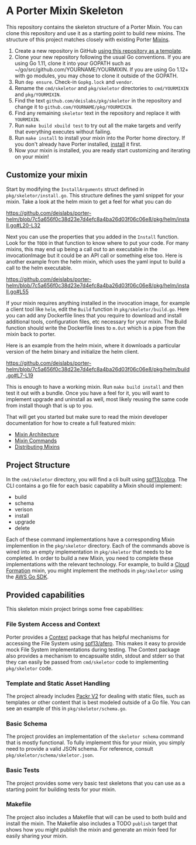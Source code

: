 # A Porter Mixin Skeleton

This repository contains the skeleton structure of a Porter Mixin. You can clone
this repository and use it as a starting point to build new mixins. The
structure of this project matches closely with existing Porter [Mixins](https://porter.sh/mixins).

1. Create a new repository in GitHub [using this repository as a
   template](https://help.github.com/en/articles/creating-a-repository-from-a-template).
1. Clone your new repository following the usual Go conventions. If you are using
   Go 1.11, clone it into your GOPATH such as
   ~/go/src/github.com/YOURNAME/YOURMIXIN. If you are using Go 1.12+ with go
   modules, you may chose to clone it outside of the GOPATH.
1. Run `dep ensure`. Check-in `Gopkg.lock` and `vendor`.
1. Rename the `cmd/skeletor` and `pkg/skeletor` directories to `cmd/YOURMIXIN` and
   `pkg/YOURMIXIN`.
1. Find the text `github.com/deislabs/pkg/skeletor` in the repository and change it to 
    `github.com/YOURNAME/pkg/YOURMIXIN`.
1. Find any remaining `skeletor` text in the repository and replace it with `YOURMIXIN`.
1. Run `make build xbuild test` to try out all the make targets and
   verify that everything executes without failing.
1. Run `make install` to install your mixin into the Porter home directory. If
   you don't already have Porter installed, [install](https://porter.sh/install) it first.
1. Now your mixin is installed, you are ready start customizing and iterating on
   your mixin!

## Customize your mixin

Start by modifying the `InstallArguments` struct defined in
`pkg/skeletor/install.go`. This structure defines the yaml snippet for your
mixin. Take a look at the helm mixin to get a feel for what you can do 

https://github.com/deislabs/porter-helm/blob/7c5a656f0c38d23e7d4efc8a4ba26d03f06c06e8/pkg/helm/install.go#L20-L32

Next you can use the properties that you added in the `Install` function. Look
for the `TODO` in that function to know where to put your code. For
many mixins, this may end up being a call out to an executable in the
invocationImage but it could be an API call or something else too. Here is
another example from the helm mixin, which uses the yaml input to build a call
to the helm executable.

https://github.com/deislabs/porter-helm/blob/7c5a656f0c38d23e7d4efc8a4ba26d03f06c06e8/pkg/helm/install.go#L55

If your mixin requires anything installed in the invocation image, for example a
client tool like `helm`, edit the `Build` function in `pkg/skeletor/build.go`.
Here you can add any Dockerfile lines that you require to download and install
additional tools, configuration files, etc necessary for your mixin. The Build
function should write the Dockerfile lines to `m.Out` which is a pipe from the
mixin back to porter.

Here is an example from the helm mixin, where it downloads a particular version
of the helm binary and initialize the helm client.

https://github.com/deislabs/porter-helm/blob/7c5a656f0c38d23e7d4efc8a4ba26d03f06c06e8/pkg/helm/build.go#L7-L19

This is enough to have a working mixin. Run `make build install` and then test
it out with a bundle. Once you have a feel for it, you will want to implement
upgrade and uninstall as well, most likely reusing the same code from install
though that is up to you.

That will get you started but make sure to read the mixin developer
documentation for how to create a full featured mixin:

* [Mixin Architecture](https://porter.sh/mixin-architecture/)
* [Mixin Commands](https://porter.sh/mixin-commands/)
* [Distributing Mixins](https://porter.sh/mixin-distribution/)

## Project Structure

In the `cmd/skeletor` directory, you will find a cli built using [spf13/cobra](https://github.com/spf13/cobra). The CLI contains a go file for each basic capability a Mixin should implement:

* build
* schema
* verison
* install
* upgrade
* delete

Each of these command implementations have a corresponding Mixin implemention in the `pkg/skeletor` directory. Each of the commands above is wired into an empty implementation in `pkg/skeletor` that needs to be completed. In order to build a new Mixin, you need to complete these implementations with the relevant technology. For example, to build a [Cloud Formation](https://aws.amazon.com/cloudformation/) mixin, you might implement the methods in `pkg/skeletor` using the [AWS Go SDK](https://docs.aws.amazon.com/sdk-for-go/api/service/cloudformation/).

## Provided capabilities

This skeleton mixin project brings some free capabilities:

### File System Access and Context

Porter provides a [Context](https://github.com/deislabs/porter/tree/master/pkg/context) package that has helpful mechanisms for accessing the File System using [spf13/afero](https://github.com/spf13/afero). This makes it easy to provide mock File System implementations during testing. The Context package also provides a mechanism to encapsualte stdin, stdout and stderr so that they can easily be passed from `cmd/skeletor` code to implementing `pkg/skeletor` code.  

### Template and Static Asset Handling

The project already includes [Packr V2](https://github.com/gobuffalo/packr/tree/master/v2) for dealing with static files, such as templates or other content that is best modeled outside of a Go file. You can see an example of this in `pkg/skeletor/schema.go`.

### Basic Schema

The project provides an implementation of the `skeletor schema` command that is mostly functional. To fully implement this for your mixin, you simply need to provide a valid JSON schema. For reference, consult `pkg/skeletor/schema/skeletor.json`.

### Basic Tests

The project provides some very basic test skeletons that you can use as a starting point for building tests for your mixin.

### Makefile

The project also includes a Makefile that will can be used to both build and install the mixin. The Makefile also includes a TODO `publish` target that shows how you might publish the mixin and generate an mixin feed for easily sharing your mixin.